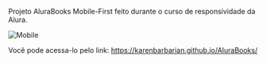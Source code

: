 Projeto AluraBooks Mobile-First feito durante o curso de responsividade da Alura.  

![Mobile](https://github.com/user-attachments/assets/0e580dec-13a3-4db6-bc11-3944e0a57b05)























Você pode acessa-lo pelo link: https://karenbarbarian.github.io/AluraBooks/
